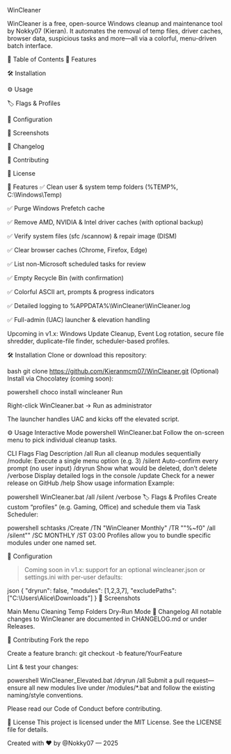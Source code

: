 <!-- assets/banner.png should be 640×200px -->

WinCleaner

WinCleaner is a free, open-source Windows cleanup and maintenance tool by Nokky07 (Kieran). It automates the removal of temp files, driver caches, browser data, suspicious tasks and more—all via a colorful, menu-driven batch interface.

📑 Table of Contents
🚀 Features

🛠️ Installation

⚙️ Usage

🏷 Flags & Profiles

🔧 Configuration

📸 Screenshots

📜 Changelog

🤝 Contributing

📄 License

🚀 Features
✅ Clean user & system temp folders (%TEMP%, C:\Windows\Temp)

✅ Purge Windows Prefetch cache

✅ Remove AMD, NVIDIA & Intel driver caches (with optional backup)

✅ Verify system files (sfc /scannow) & repair image (DISM)

✅ Clear browser caches (Chrome, Firefox, Edge)

✅ List non-Microsoft scheduled tasks for review

✅ Empty Recycle Bin (with confirmation)

✅ Colorful ASCII art, prompts & progress indicators

✅ Detailed logging to %APPDATA%\WinCleaner\WinCleaner.log

✅ Full-admin (UAC) launcher & elevation handling

Upcoming in v1.x: Windows Update Cleanup, Event Log rotation, secure file shredder, duplicate-file finder, scheduler-based profiles.

🛠️ Installation
Clone or download this repository:

bash
git clone https://github.com/Kieranmcm07/WinCleaner.git
(Optional) Install via Chocolatey (coming soon):

powershell
choco install wincleaner
Run

Right-click WinCleaner.bat → Run as administrator

The launcher handles UAC and kicks off the elevated script.

⚙️ Usage
Interactive Mode
powershell
WinCleaner.bat
Follow the on-screen menu to pick individual cleanup tasks.

CLI Flags
Flag	Description
/all	Run all cleanup modules sequentially
/module:<n>	Execute a single menu option (e.g. 3)
/silent	Auto-confirm every prompt (no user input)
/dryrun	Show what would be deleted, don’t delete
/verbose	Display detailed logs in the console
/update	Check for a newer release on GitHub
/help	Show usage information
Example:

powershell
WinCleaner.bat /all /silent /verbose
🏷 Flags & Profiles
Create custom “profiles” (e.g. Gaming, Office) and schedule them via Task Scheduler:

powershell
schtasks /Create /TN "WinCleaner Monthly" /TR "\"%~f0\" /all /silent\"" /SC MONTHLY /ST 03:00
Profiles allow you to bundle specific modules under one named set.

🔧 Configuration
> Coming soon in v1.x: support for an optional wincleaner.json or settings.ini with per-user defaults:

json
{
  "dryrun": false,
  "modules": [1,2,3,7],
  "excludePaths": ["C:\\Users\\Alice\\Downloads"]
}
📸 Screenshots
<!-- put your screenshots in assets/screenshots/ -->

Main Menu	Cleaning Temp Folders	Dry-Run Mode
📜 Changelog
All notable changes to WinCleaner are documented in CHANGELOG.md or under Releases.

🤝 Contributing
Fork the repo

Create a feature branch: git checkout -b feature/YourFeature

Lint & test your changes:

powershell
WinCleaner_Elevated.bat /dryrun /all
Submit a pull request—ensure all new modules live under /modules/*.bat and follow the existing naming/style conventions.

Please read our Code of Conduct before contributing.

📄 License
This project is licensed under the MIT License. See the LICENSE file for details.

Created with ♥ by @Nokky07 — 2025